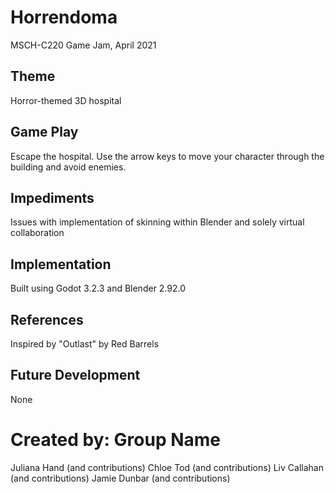 # Horrendoma
MSCH-C220 Game Jam, April 2021

## Theme
Horror-themed 3D hospital 

## Game Play
Escape the hospital.
Use the arrow keys to move your character through the building and avoid enemies.

## Impediments
Issues with implementation of skinning within Blender and solely virtual collaboration

## Implementation
Built using Godot 3.2.3 and Blender 2.92.0

## References
Inspired by "Outlast" by Red Barrels

## Future Development
None

# Created by: Group Name
Juliana Hand (and contributions)
Chloe Tod (and contributions)
Liv Callahan (and contributions)
Jamie Dunbar (and contributions)
